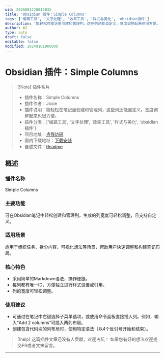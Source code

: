 ```yaml
---
uid: 2025081220015035
title: 'Obsidian 插件：Simple Columns'
tags: ['编辑工具', '文字处理', '效率工具', '样式与美化', 'obsidian插件']
description: '能轻松在笔记里创建和管理列，这些列还能自定义，宽度调整起来也很方便。'
author: AI
type: auto
draft: false
editable: false
modified: 20240101000000
---
```


# Obsidian 插件：Simple Columns

> [!Note] 插件名片
> - 插件名称：Simple Columns
> - 插件作者：Josie
> - 插件说明：能轻松在笔记里创建和管理列，这些列还能自定义，宽度调整起来也很方便。
> - 插件分类：['编辑工具', '文字处理', '效率工具', '样式与美化', 'obsidian插件']
> - 项目地址：[点我访问](https://github.com/Josie1902/Simple-Columns)
> - 国内下载地址：[下载安装](https://pkmer.cn/products/plugin/pluginMarket/?simple-columns)
> - 自述文件：[Readme](https://ghproxy.net/https://raw.githubusercontent.com/Josie1902/Simple-Columns/master/README.md)



## 概述

### 插件名称
Simple Columns

### 主要功能
可在Obsidian笔记中轻松创建和管理列，生成的列宽度可轻松调整，且支持自定义。

### 适用场景
适用于组织任务、拆分内容、可视化想法等场景，帮助用户快速调整和构建笔记布局。

### 核心特色
- 采用简单的Markdown语法，操作便捷。
- 每列都有唯一ID，方便独立进行样式设置或引用。
- 列的宽度可轻松调整。

### 使用建议
- 可通过在笔记中右键选择子菜单选项，或使用命令面板直接插入列。例如，输入“Add 2 columns”可插入两列布局。
- 创建包含代码块的列布局时，使用特定语法（以4个反引号开始和结束）。


> [!help] 
> 这篇插件文章还没有人贡献，欢迎占坑！
> 如果您有好的想法欢迎提交PR或者文末留言。
> 

---



